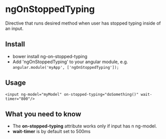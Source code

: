# ngOnStoppedTyping
Directive that runs desired method when user has stopped typing inside of an input.

Install
-
* bower install ng-on-stopped-typing
* Add 'ngOnStoppedTyping' to your angular module, e.g. ```angular.module('myApp', ['ngOnStoppedTyping']);```

Usage
-
```
<input ng-model="myModel" on-stopped-typing="doSomething()" wait-timer="800"/>
```
What you need to know
-
* The **on-stopped-typing** attribute works only if input has n ng-model.
* **wait-timer** is by default set to 500ms
